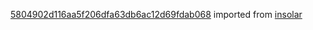 [5804902d116aa5f206dfa63db6ac12d69fdab068](https://github.com/insolar/insolar/commit/5804902d116aa5f206dfa63db6ac12d69fdab068) imported from [insolar](https://github.com/insolar/insolar)
